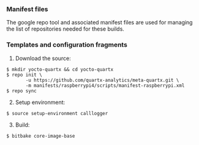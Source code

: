 ### Manifest files

The google repo tool and associated manifest files are used for managing the
list of repositories needed for these builds.


### Templates and configuration fragments
1. Download the source:
```shell
$ mkdir yocto-quartx && cd yocto-quartx
$ repo init \
       -u https://github.com/quartx-analytics/meta-quartx.git \
       -m manifests/raspberrypi4/scripts/manifest-raspberrypi.xml
$ repo sync
```

2. Setup environment:
```shell
$ source setup-environment calllogger
```

3. Build:
```shell
$ bitbake core-image-base
```
